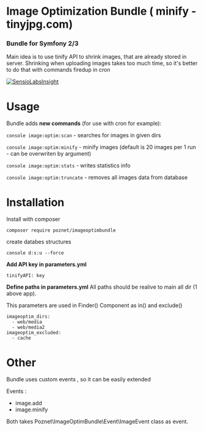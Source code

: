 # Image Optimization Bundle ( minify - tinyjpg.com)
### Bundle for Symfony 2/3

Main idea is to use tinify API to shrink images, that are already stored in server. Shrinking  when uploading images takes too much time, so it's better to do that with commands  firedup in cron 



[![SensioLabsInsight](https://insight.sensiolabs.com/projects/689cbe3f-bc20-4d50-a00c-019e151cb6aa/big.png)](https://insight.sensiolabs.com/projects/689cbe3f-bc20-4d50-a00c-019e151cb6aa)



# Usage

Bundle adds **new commands**  (for use with cron for example):

`console image:optim:scan`  - searches for images in given dirs

`console image:optim:minify` - minify images (default is 20 images per 1 run - can be overwriten by argument)

`console image:optim:stats` - writes statistics  info 

`console image:optim:truncate` - removes all images data from database

# Installation

Install with composer 

` composer require poznet/imageoptimbundle `


create databes structures 

```
console d:s:u --force
```


**Add API key in parameters.yml**

```
tinifyAPI: key
```



**Define paths in parameters.yml**
All paths should be realive to main all dir (1 above app).

This parameters are used in Finder() Component as in() and exclude()


```
imageoptim_dirs:
  - web/media
  - web/media2
imageoptim_excluded:
  - cache

```

# Other

Bundle  uses custom events  , so it can be easily extended

Events :
- image.add
- image.minify

Both takes Poznet\ImageOptimBundle\Event\ImageEvent class as event.



